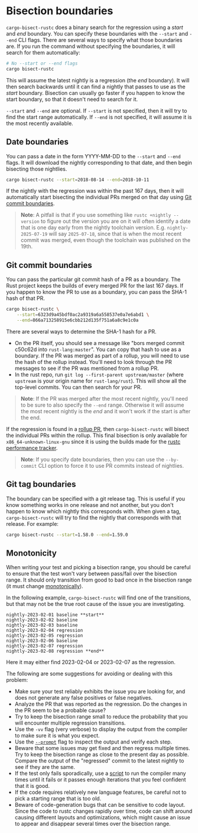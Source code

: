 # Bisection boundaries

`cargo-bisect-rustc` does a binary search for the regression using a *start* and *end* boundary.
You can specify these boundaries with the `--start` and `--end` CLI flags.
There are several ways to specify what those boundaries are.
If you run the command without specifying the boundaries, it will search for them automatically:

```sh
# No --start or --end flags
cargo bisect-rustc
```

This will assume the latest nightly is a regression (the *end* boundary).
It will then search backwards until it can find a nightly that passes to use as the *start* boundary.
Bisection can usually go faster if you happen to know the start boundary, so that it doesn't need to search for it.

`--start` and `--end` are optional.
If `--start` is not specified, then it will try to find the start range automatically.
If `--end` is not specified, it will assume it is the most recently available.

## Date boundaries

You can pass a date in the form YYYY-MM-DD to the `--start` and `--end` flags.
It will download the nightly corresponding to that date, and then begin bisecting those nightlies.

```sh
cargo bisect-rustc --start=2018-08-14 --end=2018-10-11
```

If the nightly with the regression was within the past 167 days, then it will automatically start bisecting the individual PRs merged on that day using [Git commit boundaries](#git-commit-boundaries).

> **Note**: A pitfall is that if you use something like `rustc +nightly --version` to figure out the version you are on it will often identify a date that is one day early from the nightly toolchain version. E.g. `nightly-2025-07-19` will say `2025-07-18`, since that is when the most recent commit was merged, even though the toolchain was published on the 19th.

## Git commit boundaries

You can pass the particular git commit hash of a PR as a boundary.
The Rust project keeps the builds of every merged PR for the last 167 days.
If you happen to know the PR to use as a boundary, you can pass the SHA-1 hash of that PR.

```sh
cargo bisect-rustc \
    --start=6323d9a45bdf0ac2a9319a6a558537e0a7e6abd1 \
    --end=866a713258915e6cbb212d135f751a6a8c9e1c0a
```

There are several ways to determine the SHA-1 hash for a PR.

- On the PR itself, you should see a message like "bors merged commit c50c62d into `rust-lang:master`".
  You can copy that hash to use as a boundary.
  If the PR was merged as part of a rollup, you will need to use the hash of the rollup instead.
  You'll need to look through the PR messages to see if the PR was mentioned from a rollup PR.
- In the rust repo, run `git log --first-parent upstream/master` (where `upstream` is your origin name for `rust-lang/rust`).
  This will show all the top-level commits.
  You can then search for your PR.

> **Note**: If the PR was merged after the most recent nightly, you'll need to be sure to also specify the `--end` range.
> Otherwise it will assume the most recent nightly is the *end* and it won't work if the start is after the end.

If the regression is found in a [rollup PR], then `cargo-bisect-rustc` will bisect the individual PRs within the rollup.
This final bisection is only available for `x86_64-unknown-linux-gnu` since it is using the builds made for the [rustc performance tracker].

> **Note**: If you specify date boundaries, then you can use the `--by-commit` CLI option to force it to use PR commits instead of nightlies.

[rollup PR]: https://forge.rust-lang.org/release/rollups.html
[rustc performance tracker]: https://perf.rust-lang.org/

## Git tag boundaries

The boundary can be specified with a git release tag.
This is useful if you know something works in one release and not another, but you don't happen to know which nightly this corresponds with.
When given a tag, `cargo-bisect-rustc` will try to find the nightly that corresponds with that release.
For example:

```sh
cargo bisect-rustc --start=1.58.0 --end=1.59.0
```

## Monotonicity

When writing your test and picking a bisection range, you should be careful to ensure that the test won't vary between pass/fail over the bisection range.
It should only transition from good to bad once in the bisection range (it must change
[monotonically]).

In the following example, `cargo-bisect-rustc` will find one of the transitions, but that may not be the true root cause of the issue you are investigating.

```text
nightly-2023-02-01 baseline **start**
nightly-2023-02-02 baseline
nightly-2023-02-03 baseline
nightly-2023-02-04 regression
nightly-2023-02-05 regression
nightly-2023-02-06 baseline
nightly-2023-02-07 regression
nightly-2023-02-08 regression **end**
```

Here it may either find 2023-02-04 or 2023-02-07 as the regression.

The following are some suggestions for avoiding or dealing with this problem:

- Make sure your test reliably exhibits the issue you are looking for, and does not generate any false positives or false negatives.
- Analyze the PR that was reported as the regression.
  Do the changes in the PR seem to be a probable cause?
- Try to keep the bisection range small to reduce the probability that you will encounter multiple regression transitions.
- Use the `-vv` flag (very verbose) to display the output from the compiler to make sure it is what you expect.
- Use the [`--prompt`](tutorial.md#testing-interactively) flag to inspect the output and verify each step.
- Beware that some issues may get fixed and then regress multiple times.
  Try to keep the bisection range as close to the present day as possible.
  Compare the output of the "regressed" commit to the latest nightly to see if they are the same.
- If the test only fails sporadically, use a [script](examples/flaky.md) to run the compiler many times until it fails or it passes enough iterations that you feel confident that it is good.
- If the code requires relatively new language features, be careful not to pick a starting range that is too old.
- Beware of code-generation bugs that can be sensitive to code layout.
  Since the code to rustc changes rapidly over time, code can shift around causing different layouts and optimizations, which might cause an issue to appear and disappear several times over the bisection range.

[monotonically]: https://en.wikipedia.org/wiki/Bisection_(software_engineering)#Monotonicity

